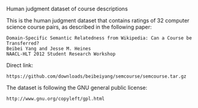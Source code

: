 Human judgment dataset of course descriptions

This is the human judgment dataset that contains ratings of 32 computer science course pairs, as described in the following paper:

    Domain-Specific Semantic Relatedness from Wikipedia: Can a Course be Transferred?
    Beibei Yang and Jesse M. Heines
    NAACL-HLT 2012 Student Research Workshop

Direct link: 

    https://github.com/downloads/beibeiyang/semcourse/semcourse.tar.gz
    
The dataset is following the GNU general public license:

    http://www.gnu.org/copyleft/gpl.html